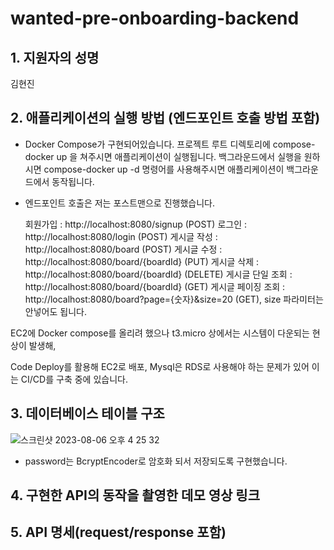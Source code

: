 # wanted-pre-onboarding-backend


## 1. 지원자의 성명
김현진


## 2. 애플리케이션의 실행 방법 (엔드포인트 호출 방법 포함)
- Docker Compose가 구현되어있습니다.
  프로젝트 루트 디렉토리에 compose-docker up 을 쳐주시면 애플리케이션이 실행됩니다.
  백그라운드에서 실행을 원하시면 compose-docker up -d 명령어를 사용해주시면 애플리케이션이 백그라운드에서 동작됩니다.


- 엔드포인트 호출은 저는 포스트맨으로 진행했습니다.

  
  회원가입 : http://localhost:8080/signup (POST)
  로그인 : http://localhost:8080/login (POST)
  게시글 작성 : http://localhost:8080/board (POST)
  게시글 수정 : http://localhost:8080/board/{boardId} (PUT)
  게시글 삭제 : http://localhost:8080/board/{boardId} (DELETE)
  게시글 단일 조회 : http://localhost:8080/board/{boardId} (GET)
  게시글 페이징 조회 : http://localhost:8080/board?page={숫자}&size=20 (GET), size 파라미터는 안넣어도 됩니다.


EC2에 Docker compose를 올리려 했으나 t3.micro 상에서는 시스템이 다운되는 현상이 발생해,

Code Deploy를 활용해 EC2로 배포, Mysql은 RDS로 사용해야 하는 문제가 있어 이는 CI/CD를 구축 중에 있습니다.


## 3. 데이터베이스 테이블 구조

![스크린샷 2023-08-06 오후 4 25 32](https://github.com/khj745700/wanted-pre-onboarding-backend/assets/68643347/1a659b05-2630-4426-9399-33eddb745833)
- password는 BcryptEncoder로 암호화 되서 저장되도록 구현했습니다.


## 4. 구현한 API의 동작을 촬영한 데모 영상 링크



## 5. API 명세(request/response 포함)


